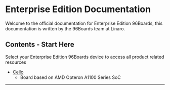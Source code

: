 # Enterprise Edition Documentation

Welcome to the official documentation for Enterprise Edition 96Boards, this documentation is written by the 96Boards team at Linaro.

## Contents - Start Here

Select your Enterprise Edition 96Boards device to access all product related resources

- [Cello](Cello/README.md)
   - Board based on AMD Opteron A1100 Series SoC

***
